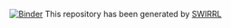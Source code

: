 [![Binder](https://mybinder.org/badge_logo.svg)](https://mybinder.org/v2/gh/teunoknmi/snapshot-message-e899f8d4/HEAD)
This repository has been generated by [SWIRRL](https://gitlab.com/KNMI-OSS/swirrl/swirrl-vre)
